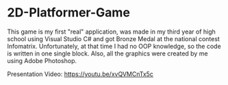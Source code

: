 # 2D-Platformer-Game

This game is my first "real" application, was made in my third year of high school using Visual Studio C# and got Bronze Medal at the national contest Infomatrix. Unfortunately, at that time I had no OOP knowledge, so the code is written in one single block. Also, all the graphics were created by me using Adobe Photoshop.

Presentation Video:
https://youtu.be/xvQVMCnTx5c
